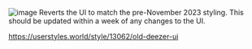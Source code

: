 ![image](https://github.com/user-attachments/assets/147a25f3-ab43-49ff-ae09-10412c44ed1a)
Reverts the UI to match the pre-November 2023 styling.
This should be updated within a week of any changes to the UI.

https://userstyles.world/style/13062/old-deezer-ui
